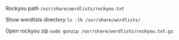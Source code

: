 Rockyou path
`/usr/share/wordlists/rockyou.txt`

Show wordlists directory
`ls -lh /usr/share/wordlists/`

Open rockyou zip
`sudo gunzip /usr/share/wordlists/rockyou.txt.gz`